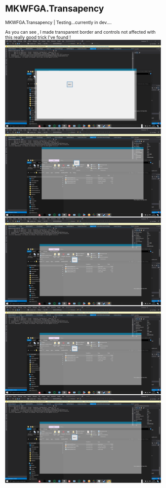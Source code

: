 # MKWFGA.Transapency
MKWFGA.Transapency | Testing...currently in dev....

As you can see , I made transparent border and controls not affected with this really good trick I've found !
![Image description](https://github.com/arsium/MKWFGA.Transapency/blob/master/Capture%20d%E2%80%99%C3%A9cran%20(195).png)
![Image description](https://github.com/arsium/MKWFGA.Transapency/blob/master/Capture%20d%E2%80%99%C3%A9cran%20(196).png)
![Image description](https://github.com/arsium/MKWFGA.Transapency/blob/master/Capture%20d%E2%80%99%C3%A9cran%20(197).png)
![Image description](https://github.com/arsium/MKWFGA.Transapency/blob/master/Capture%20d%E2%80%99%C3%A9cran%20(198).png)
![Image description](https://github.com/arsium/MKWFGA.Transapency/blob/master/Capture%20d%E2%80%99%C3%A9cran%20(199).png)
